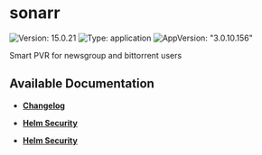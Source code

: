 # sonarr

![Version: 15.0.21](https://img.shields.io/badge/Version-15.0.21-informational?style=flat-square) ![Type: application](https://img.shields.io/badge/Type-application-informational?style=flat-square) ![AppVersion: "3.0.10.156"](https://img.shields.io/badge/AppVersion-"3.0.10.156"-informational?style=flat-square)

Smart PVR for newsgroup and bittorrent users

## Available Documentation

- [**Changelog**](CHANGELOG)

- [**Helm Security**](container-security)

- [**Helm Security**](helm-security)

